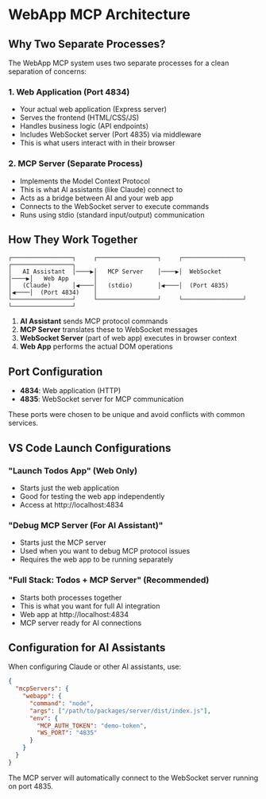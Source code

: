 # WebApp MCP Architecture

## Why Two Separate Processes?

The WebApp MCP system uses two separate processes for a clean separation of concerns:

### 1. Web Application (Port 4834)
- Your actual web application (Express server)
- Serves the frontend (HTML/CSS/JS)
- Handles business logic (API endpoints)
- Includes WebSocket server (Port 4835) via middleware
- This is what users interact with in their browser

### 2. MCP Server (Separate Process)
- Implements the Model Context Protocol
- This is what AI assistants (like Claude) connect to
- Acts as a bridge between AI and your web app
- Connects to the WebSocket server to execute commands
- Runs using stdio (standard input/output) communication

## How They Work Together

```
┌─────────────────┐     ┌─────────────────┐     ┌─────────────────┐     ┌─────────────────┐
│   AI Assistant  │────▶│   MCP Server    │────▶│  WebSocket      │────▶│   Web App       │
│   (Claude)      │◀────│   (stdio)       │◀────│  (Port 4835)    │◀────│  (Port 4834)    │
└─────────────────┘     └─────────────────┘     └─────────────────┘     └─────────────────┘
```

1. **AI Assistant** sends MCP protocol commands
2. **MCP Server** translates these to WebSocket messages
3. **WebSocket Server** (part of web app) executes in browser context
4. **Web App** performs the actual DOM operations

## Port Configuration

- **4834**: Web application (HTTP)
- **4835**: WebSocket server for MCP communication

These ports were chosen to be unique and avoid conflicts with common services.

## VS Code Launch Configurations

### "Launch Todos App" (Web Only)
- Starts just the web application
- Good for testing the web app independently
- Access at http://localhost:4834

### "Debug MCP Server (For AI Assistant)"
- Starts just the MCP server
- Used when you want to debug MCP protocol issues
- Requires the web app to be running separately

### "Full Stack: Todos + MCP Server" (Recommended)
- Starts both processes together
- This is what you want for full AI integration
- Web app at http://localhost:4834
- MCP server ready for AI connections

## Configuration for AI Assistants

When configuring Claude or other AI assistants, use:

```json
{
  "mcpServers": {
    "webapp": {
      "command": "node",
      "args": ["/path/to/packages/server/dist/index.js"],
      "env": {
        "MCP_AUTH_TOKEN": "demo-token",
        "WS_PORT": "4835"
      }
    }
  }
}
```

The MCP server will automatically connect to the WebSocket server running on port 4835.